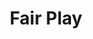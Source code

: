 ---
title: "Fair Play"
url: /cochabamba/fair-play-avenida-general-jose-manuel-pando/
shop: Sport
---